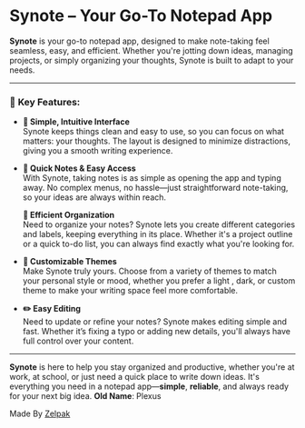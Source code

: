 # **Synote** – Your Go-To Notepad App

**Synote** is your go-to notepad app, designed to make note-taking feel seamless, easy, and efficient. Whether you're jotting down ideas, managing projects, or simply organizing your thoughts, Synote is built to adapt to your needs.

---

### 🌟 **Key Features:**

- **📝 Simple, Intuitive Interface**  
  Synote keeps things clean and easy to use, so you can focus on what matters: your thoughts. The layout is designed to minimize distractions, giving you a smooth writing experience.

- **🚀 Quick Notes & Easy Access**  
  With Synote, taking notes is as simple as opening the app and typing away. No complex menus, no hassle—just straightforward note-taking, so your ideas are always within reach.

  **📁 Efficient Organization**  
  Need to organize your notes? Synote lets you create different categories and labels, keeping everything in its place. Whether it's a project outline or a quick to-do list, you can always find exactly what you're looking for.

- **🎨 Customizable Themes**  
  Make Synote truly yours. Choose from a variety of themes to match your personal style or mood, whether you prefer a light , dark, or custom theme to make your writing space feel more comfortable.

- **✏️ Easy Editing**  
  Need to update or refine your notes? Synote makes editing simple and fast. Whether it’s fixing a typo or adding new details, you'll always have full control over your content.

---

**Synote** is here to help you stay organized and productive, whether you're at work, at school, or just need a quick place to write down ideas. It's everything you need in a notepad app—**simple**, **reliable**, and always ready for your next big idea.
**Old Name**: Plexus

Made By [Zelpak](https://github.com/Zelpak)
